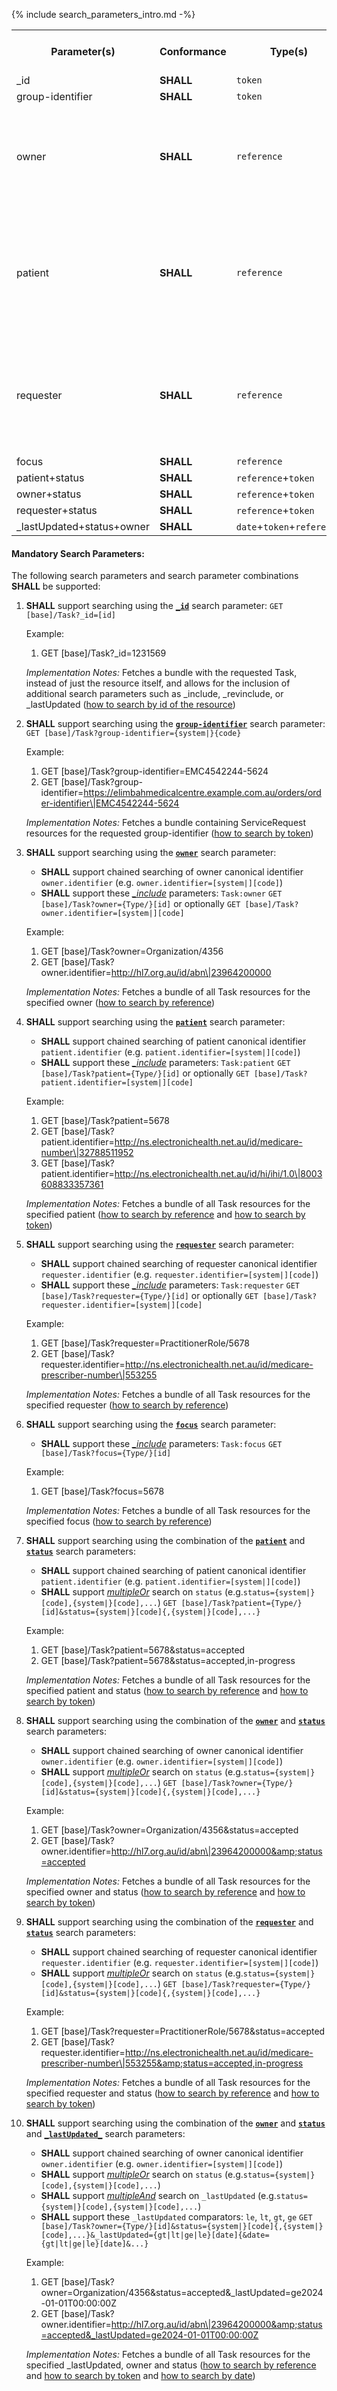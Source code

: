 {% include search_parameters_intro.md -%}

<table class="list" width="100%">
<tbody>
  <tr>
    <th>Parameter(s)</th>
    <th>Conformance </th>
    <th>Type(s)</th>
    <th>Requirements (when used alone or in combination)</th>
  </tr>
  <tr>
        <td>_id</td>
        <td><b>SHALL</b></td>
        <td><code>token</code></td>
        <td></td>
  </tr>
  <tr>
        <td>group-identifier</td>
        <td><b>SHALL</b></td>
        <td><code>token</code></td>
        <td></td>
  </tr>
    <tr>
        <td>owner</td>
        <td><b>SHALL</b></td>
        <td><code>reference</code></td>
        <td><b>SHALL</b> support chained search owner.identifier using HPI-O and ABN identifiers as defined in the AU Core Organization profile.</td>
  </tr>
    <tr>
        <td>patient</td>
        <td><b>SHALL</b></td>
        <td><code>reference</code></td>
        <td><b>SHALL</b> support chained search patient.identifier using IHI, Medicare Number, and DVA Number identifiers as defined in the AU Core Patient profile.</td>
  </tr>
  <tr>
        <td>requester</td>
        <td><b>SHALL</b></td>
        <td><code>reference</code></td>
        <td><b>SHALL</b> support chained search requester.identifier using Medicare Provider Number as defined in the AU Core PractitionerRole profile.</td>
  </tr>
  <tr>
        <td>focus</td>
        <td><b>SHALL</b></td>
        <td><code>reference</code></td>
        <td></td>
  </tr>
  <tr>
        <td>patient+status</td>
        <td><b>SHALL</b></td>
        <td><code>reference</code>+<code>token</code></td>
        <td></td>
  </tr>
  <tr>
        <td>owner+status</td>
        <td><b>SHALL</b></td>
        <td><code>reference</code>+<code>token</code></td>
        <td></td>
  </tr>
  <tr>
        <td>requester+status</td>
        <td><b>SHALL</b></td>
        <td><code>reference</code>+<code>token</code></td>
        <td></td>
  </tr>
    <tr>
        <td>_lastUpdated+status+owner</td>
        <td><b>SHALL</b></td>
        <td><code>date</code>+<code>token</code>+<code>reference</code></td>
        <td></td>
  </tr>
 </tbody>
</table>

#### Mandatory Search Parameters:

The following search parameters and search parameter combinations **SHALL** be supported:

1. **SHALL** support searching using the **[`_id`](https://www.hl7.org/fhir/R4/task.html#search)** search parameter:
   `GET [base]/Task?_id=[id]`

   Example:

   1. GET [base]/Task?\_id=1231569

   _Implementation Notes:_ Fetches a bundle with the requested Task, instead of just the resource itself, and allows for the inclusion of additional search parameters such as \_include, \_revinclude, or \_lastUpdated ([how to search by id of the resource](https://hl7.org/fhir/r4/search.html#id))

1. **SHALL** support searching using the **[`group-identifier`](https://www.hl7.org/fhir/R4/task.html#search)** search parameter:
   `GET [base]/Task?group-identifier={system|}{code}`

   Example:

   1. GET [base]/Task?group-identifier=EMC4542244-5624
   1. GET [base]/Task?group-identifier=https://elimbahmedicalcentre.example.com.au/orders/order-identifier\|EMC4542244-5624

   _Implementation Notes:_ Fetches a bundle containing ServiceRequest resources for the requested group-identifier ([how to search by token](http://hl7.org/fhir/R4/search.html#token))

1. **SHALL** support searching using the **[`owner`](https://hl7.org/fhir/R4/task.html#search)** search parameter:
   - **SHALL** support chained searching of owner canonical identifier `owner.identifier` (e.g. `owner.identifier=[system|][code]`)
   - **SHALL** support these *[_include](https://hl7.org/fhir/R4/search.html#include)* parameters: `Task:owner`
   `GET [base]/Task?owner={Type/}[id]` or optionally `GET [base]/Task?owner.identifier=[system|][code]`

   Example:

   1. GET [base]/Task?owner=Organization/4356
   2. GET [base]/Task?owner.identifier=http://hl7.org.au/id/abn\|23964200000

   _Implementation Notes:_ Fetches a bundle of all Task resources for the specified owner ([how to search by reference](http://hl7.org/fhir/R4/search.html#reference))

1. **SHALL** support searching using the **[`patient`](https://hl7.org/fhir/R4/task.html#search)** search parameter:
   - **SHALL** support chained searching of patient canonical identifier `patient.identifier` (e.g. `patient.identifier=[system|][code]`)
   - **SHALL** support these *[_include](https://hl7.org/fhir/R4/search.html#include)* parameters: `Task:patient`
   `GET [base]/Task?patient={Type/}[id]` or optionally `GET [base]/Task?patient.identifier=[system|][code]`

   Example:

   1. GET [base]/Task?patient=5678
   1. GET [base]/Task?patient.identifier=http://ns.electronichealth.net.au/id/medicare-number\|32788511952
   1. GET [base]/Task?patient.identifier=http://ns.electronichealth.net.au/id/hi/ihi/1.0\|8003608833357361

   _Implementation Notes:_ Fetches a bundle of all Task resources for the specified patient ([how to search by reference](http://hl7.org/fhir/R4/search.html#reference) and [how to search by token](http://hl7.org/fhir/R4/search.html#token))

1. **SHALL** support searching using the **[`requester`](https://hl7.org/fhir/R4/task.html#search)** search parameter:
   - **SHALL** support chained searching of requester canonical identifier `requester.identifier` (e.g. `requester.identifier=[system|][code]`)
   - **SHALL** support these *[_include](https://hl7.org/fhir/R4/search.html#include)* parameters: `Task:requester`
   `GET [base]/Task?requester={Type/}[id]` or optionally `GET [base]/Task?requester.identifier=[system|][code]`

   Example:

   1. GET [base]/Task?requester=PractitionerRole/5678
   2. GET [base]/Task?requester.identifier=http://ns.electronichealth.net.au/id/medicare-prescriber-number\|553255

   _Implementation Notes:_ Fetches a bundle of all Task resources for the specified requester ([how to search by reference](http://hl7.org/fhir/R4/search.html#reference))

1. **SHALL** support searching using the **[`focus`](https://hl7.org/fhir/R4/task.html#search)** search parameter:
   - **SHALL** support these *[_include](https://hl7.org/fhir/R4/search.html#include)* parameters: `Task:focus`
   `GET [base]/Task?focus={Type/}[id]`

   Example:

   1. GET [base]/Task?focus=5678

   _Implementation Notes:_ Fetches a bundle of all Task resources for the specified focus ([how to search by reference](http://hl7.org/fhir/R4/search.html#reference))

1. **SHALL** support searching using the combination of the **[`patient`](https://hl7.org/fhir/R4/task.html#search)** and **[`status`](https://hl7.org/fhir/R4/task.html#search)** search parameters:
    - **SHALL** support chained searching of patient canonical identifier `patient.identifier` (e.g. `patient.identifier=[system|][code]`)
    - **SHALL** support *[multipleOr](http://hl7.org/fhir/R4/searchparameter-definitions.html#SearchParameter.multipleOr)* search on `status` (e.g.`status={system|}[code],{system|}[code],...`)
    `GET [base]/Task?patient={Type/}[id]&status={system|}[code]{,{system|}[code],...}`

    Example:
    
      1. GET [base]/Task?patient=5678&amp;status=accepted
      1. GET [base]/Task?patient=5678&amp;status=accepted,in-progress

    *Implementation Notes:* Fetches a bundle of all Task resources for the specified patient and status ([how to search by reference](http://hl7.org/fhir/R4/search.html#reference) and [how to search by token](http://hl7.org/fhir/R4/search.html#token))

1. **SHALL** support searching using the combination of the **[`owner`](https://hl7.org/fhir/R4/task.html#search)** and **[`status`](https://hl7.org/fhir/R4/task.html#search)** search parameters:
    - **SHALL** support chained searching of owner canonical identifier `owner.identifier` (e.g. `owner.identifier=[system|][code]`)
    - **SHALL** support *[multipleOr](http://hl7.org/fhir/R4/searchparameter-definitions.html#SearchParameter.multipleOr)* search on `status` (e.g.`status={system|}[code],{system|}[code],...`)
    `GET [base]/Task?owner={Type/}[id]&status={system|}[code]{,{system|}[code],...}`

    Example:
    
      1. GET [base]/Task?owner=Organization/4356&amp;status=accepted
      1. GET [base]/Task?owner.identifier=http://hl7.org.au/id/abn\|23964200000&amp;status=accepted

    *Implementation Notes:* Fetches a bundle of all Task resources for the specified owner and status ([how to search by reference](http://hl7.org/fhir/R4/search.html#reference) and [how to search by token](http://hl7.org/fhir/R4/search.html#token))

1. **SHALL** support searching using the combination of the **[`requester`](https://hl7.org/fhir/R4/task.html#search)** and **[`status`](https://hl7.org/fhir/R4/task.html#search)** search parameters:
   - **SHALL** support chained searching of requester canonical identifier `requester.identifier` (e.g. `requester.identifier=[system|][code]`)
    - **SHALL** support *[multipleOr](http://hl7.org/fhir/R4/searchparameter-definitions.html#SearchParameter.multipleOr)* search on `status` (e.g.`status={system|}[code],{system|}[code],...`)
    `GET [base]/Task?requester={Type/}[id]&status={system|}[code]{,{system|}[code],...}`

    Example:
    
      1. GET [base]/Task?requester=PractitionerRole/5678&amp;status=accepted
      1. GET [base]/Task?requester.identifier=http://ns.electronichealth.net.au/id/medicare-prescriber-number\|553255&amp;status=accepted,in-progress

    *Implementation Notes:* Fetches a bundle of all Task resources for the specified requester and status ([how to search by reference](http://hl7.org/fhir/R4/search.html#reference) and [how to search by token](http://hl7.org/fhir/R4/search.html#token))

1. **SHALL** support searching using the combination of the **[`owner`](https://hl7.org/fhir/R4/task.html#search)** and **[`status`](https://hl7.org/fhir/R4/task.html#search)** and **[`_lastUpdated_`](https://hl7.org/fhir/R4/task.html#search)** search parameters:
    - **SHALL** support chained searching of owner canonical identifier `owner.identifier` (e.g. `owner.identifier=[system|][code]`)
    - **SHALL** support *[multipleOr](http://hl7.org/fhir/R4/searchparameter-definitions.html#SearchParameter.multipleOr)* search on `status` (e.g.`status={system|}[code],{system|}[code],...`)
    - **SHALL** support *[multipleAnd](http://hl7.org/fhir/R4/searchparameter-definitions.html#SearchParameter.multipleAnd)* search on `_lastUpdated` (e.g.`status={system|}[code],{system|}[code],...`)
    - **SHALL** support these `_lastUpdated` comparators: `le`, `lt`, `gt`, `ge`
    `GET [base]/Task?owner={Type/}[id]&status={system|}[code]{,{system|}[code],...}&_lastUpdated={gt|lt|ge|le}[date]{&date={gt|lt|ge|le}[date]&...}`

    Example:
    
      1. GET [base]/Task?owner=Organization/4356&amp;status=accepted&_lastUpdated=ge2024-01-01T00:00:00Z
      1. GET [base]/Task?owner.identifier=http://hl7.org.au/id/abn\|23964200000&amp;status=accepted&_lastUpdated=ge2024-01-01T00:00:00Z

    *Implementation Notes:* Fetches a bundle of all Task resources for the specified _lastUpdated, owner and status ([how to search by reference](http://hl7.org/fhir/R4/search.html#reference) and [how to search by token](http://hl7.org/fhir/R4/search.html#token) and [how to search by date](http://hl7.org/fhir/R4/search.html#date))